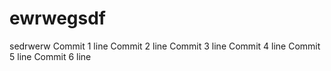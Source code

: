 # ewrwegsdf
sedrwerw
Commit 1 line
Commit 2 line
Commit 3 line
Commit 4 line
Commit 5 line
Commit 6 line
